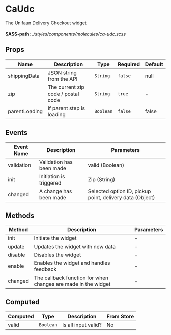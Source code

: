 # CaUdc

The Unifaun Delivery Checkout widget<br><br> **SASS-path:** _./styles/components/molecules/ca-udc.scss_

## Props

<!-- @vuese:CaUdc:props:start -->
|Name|Description|Type|Required|Default|
|---|---|---|---|---|
|shippingData|JSON string from the API|`String`|`false`|null|
|zip|The current zip code / postal code|`String`|`true`|-|
|parentLoading|If parent step is loading|`Boolean`|`false`|false|

<!-- @vuese:CaUdc:props:end -->


## Events

<!-- @vuese:CaUdc:events:start -->
|Event Name|Description|Parameters|
|---|---|---|
|validation|Validation has been made|valid (Boolean)|
|init|Initiation is triggered|Zip (String)|
|changed|A change has been made|Selected option ID, pickup point, delivery data (Object)|

<!-- @vuese:CaUdc:events:end -->


## Methods

<!-- @vuese:CaUdc:methods:start -->
|Method|Description|Parameters|
|---|---|---|
|init|Initiate the widget|-|
|update|Updates the widget with new data|-|
|disable|Disables the widget|-|
|enable|Enables the widget and handles feedback|-|
|changed|The callback function for when changes are made in the widget|-|

<!-- @vuese:CaUdc:methods:end -->


## Computed

<!-- @vuese:CaUdc:computed:start -->
|Computed|Type|Description|From Store|
|---|---|---|---|
|valid|`Boolean`|Is all input valid?|No|

<!-- @vuese:CaUdc:computed:end -->


